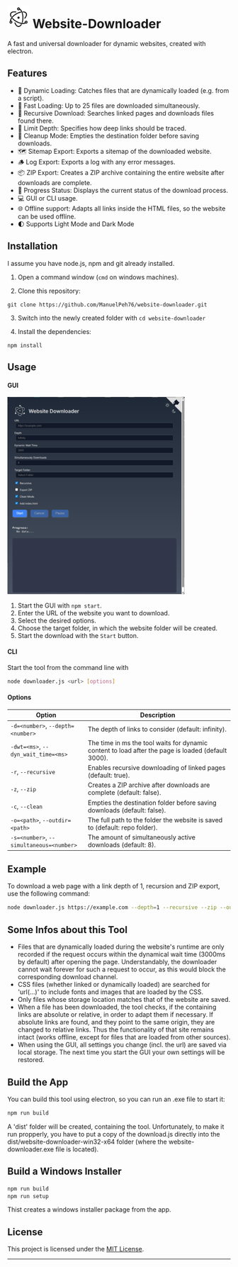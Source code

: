 # <img src="src/img/electron.svg" width="50" height="50"> Website-Downloader
A fast and universal downloader for dynamic websites, created with electron.

## Features
- 🔎 Dynamic Loading: Catches files that are dynamically loaded (e.g. from a script).
- 🚀 Fast Loading: Up to 25 files are downloaded simultaneously.
- 🔁 Recursive Download: Searches linked pages and downloads files found there.
- 📏 Limit Depth: Specifies how deep links should be traced.
- 🧹 Cleanup Mode: Empties the destination folder before saving downloads.
- 🗺️ Sitemap Export: Exports a sitemap of the downloaded website.
- 🪵 Log Export: Exports a log with any error messages.
- 📦 ZIP Export: Creates a ZIP archive containing the entire website after downloads are complete.
- 🔧 Progress Status: Displays the current status of the download process.
- 💻 GUI or CLI usage.
- 🌐 Offline support: Adapts all links inside the HTML files, so the website can be used offline.
- 🌓 Supports Light Mode and Dark Mode

## Installation
I assume you have node.js, npm and git already installed.
1. Open a command window (`cmd` on windows machines).

2. Clone this repository:
```
git clone https://github.com/ManuelPeh76/website-downloader.git
```
3. Switch into the newly created folder with `cd website-downloader`

4. Install the dependencies:
```
npm install
```

## Usage
#### GUI
<img src="src/img/app.png" width="400">

  1. Start the GUI with `npm start`.
  2. Enter the URL of the website you want to download.
  3. Select the desired options.
  4. Choose the target folder, in which the website folder will be created.
  5. Start the download with the `Start` button.

#### CLI
 Start the tool from the command line with
 ```bash
 node downloader.js <url> [options]
 ```

#### Options
| Option | Description |
| --- | --- |
| `-d=<number>`, `--depth=<number>` | The depth of links to consider (default: infinity). |
| `-dwt=<ms>`, `--dyn_wait_time=<ms>` | The time in ms the tool waits for dynamic content to load after the page is loaded (default 3000). |
| `-r`, `--recursive` | Enables recursive downloading of linked pages (default: true). |
| `-z`, `--zip` | Creates a ZIP archive after downloads are complete (default: false). |
| `-c`, `--clean` | Empties the destination folder before saving downloads (default: false). |
| `-o=<path>`, `--outdir=<path>` | The full path to the folder the website is saved to (default: repo folder).
| `-s=<number>`, `--simultaneous=<number>` | The amount of simultaneously active downloads (default: 8).

## Example
To download a web page with a link depth of 1, recursion and ZIP export, use the following command:
```bash
node downloader.js https://example.com --depth=1 --recursive --zip --outdir=C:\Users\<username>\documents
```

## Some Infos about this Tool

- Files that are dynamically loaded during the website's runtime are only recorded if the request occurs within the dynamical wait time (3000ms by default) after opening the page. Understandably, the downloader cannot wait forever for such a request to occur, as this would block the corresponding download channel.
- CSS files (whether linked or dynamically loaded) are searched for 'url(...)' to include fonts and images that are loaded by the CSS.
- Only files whose storage location matches that of the website are saved.
- When a file has been downloaded, the tool checks, if the containing links are absolute or relative, in order to adapt them if necessary. If absolute links are found, and they point to the same origin, they are changed to relative links. Thus the functionality of that site remains intact (works offline, except for files that are loaded from other sources).
- When using the GUI, all settings you change (incl. the url) are saved via local storage. The next time you start the GUI your own settings will be restored.

## Build the App
You can build this tool using electron, so you can run an .exe file to start it:
```bash
npm run build
```
A 'dist' folder will be created, containing the tool.
Unfortunately, to make it run propperly, you have to put a copy of the download.js directly into the dist/website-downloader-win32-x64 folder (where the website-downloader.exe file is located).

## Build a Windows Installer
```bash
npm run build
npm run setup
```
Thist creates a windows installer package from the app.

## License
This project is licensed under the [MIT License](https://opensource.org/licenses/MIT).

---

